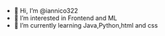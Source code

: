 - 👋 Hi, I’m @iannico322
- 👀 I’m interested in  Frontend and ML
- 🌱 I’m currently learning Java,Python,html and css


<!---
iannico322/iannico322 is a ✨ special ✨ repository because its `README.md` (this file) appears on your GitHub profile.
You can click the Preview link to take a look at your changes.
--->
